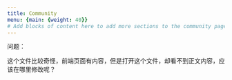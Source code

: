 ```yaml
---
title: Community
menu: {main: {weight: 40}}
# Add blocks of content here to add more sections to the community page
---
```


问题：

这个文件比较奇怪，前端页面有内容，但是打开这个文件，却看不到正文内容，应该在哪里修改呢？